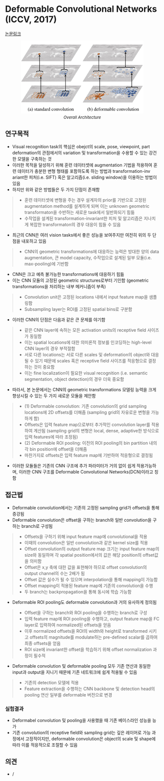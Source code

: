 # Deformable Convolutional Networks (ICCV, 2017)

[논문링크](https://openaccess.thecvf.com/content_iccv_2017/html/Dai_Deformable_Convolutional_Networks_ICCV_2017_paper.html)

<p align="center">
    <img width="400" alt='fig1' src="../img/dai2017deformable.png?raw=true"></br>
    <em><font size=2>Overall Architecture</font></em>
</p>

## 연구목적
- Visual recognition task의 핵심은 obejct의 scale, pose, viewpoint, part deformation의 관점에서의 variation 및 transformation을 수용할 수 있는 강건한 모델을 구축하는 것
- 이러한 목적을 달성하기 위해 훈련 데이터셋에 augmentation 기법을 적용하여 훈련 데이터가 충분한 변형 형태를 포함하도록 하는 방법과 transformation-inv ariant한 피처(i.e. SIFT) 혹은 알고리즘(i.e. sliding window)을 이용하는 방법이 있음
- 하지만 위와 같은 방법들은 두 가지 단점이 존재함
> - 훈련 데이터셋에 변형을 주는 경우 설계자의 prior를 기반으로 고정된 augmentation method를 설계하게 되며 이는 unknown geometric transformaton을 수반하는 새로운 task에서 일반화되기 힘듦
> - 수작업을 설계된 transformation-invariant한 피처 및 알고리즘은 지나치게 복잡한 transformaton의 경우 대응이 힘들 수 있음
- 최근의 CNN은 여러 vision tasks에서 좋은 성능을 보여주지만 여전히 위의 두 단점을 내포하고 있음
> - CNN의 geometric transformations에 대응하는 능력은 방대한 양의 data augmentation, 큰 model capacity, 수작업으로 설계된 일부 모듈(i.e. max-pooling)에 기반함
- CNN은 크고 예측 불가능한 transformations에 대응하기 힘듦
- 이는 CNN 모듈의 고정된 geometric structures로부터 기인함 (geometric transformations을 처리하는 내부 메커니즘이 부족)
> - Convolution unit은 고정된 locations 내에서 input feature map을 샘플링함
> - Subsampling layer는 ROI를 고정된 spatial bins로 구분함
- 이러한 CNN의 단점은 다음과 같은 큰 문제를 야기함
> - 같은 CNN layer에 속하는 모든 activation units의 receptive field 사이즈가 동일함
> - 이는 spatial locations에 대한 의미론적 정보를 인코딩하는 high-level CNN layer의 경우 부적절함
> - 서로 다른 locations는 서로 다른 scales 및 deformation의 object와 대응될 수 있기 때문에 scales 혹은 receptive field 사이즈를 적응형으로 결정하는 것이 중요함
> - 이는 fine localization이 필요한 visual recognition (i.e. semantic segmentation, object detection)의 경우 더욱 중요함
- 따라서, 본 논문에서는 CNN의 geometric transformations 모델링 능력을 크게 향상시킬 수 있는 두 가지 새로운 모듈을 제안함
> - (1) Deformable convolution: 기존 convolution의 grid sampling locations에 2D offsets를 더해줌 (sampling grid의 자유로운 변형을 가능하게 함)
> - Offsets은 입력 feature map으로부터 추가적인 convolution layer를 적용하여 계산됨 (sampling grid의 변형은 local, dense, adaptive한 방식으로 입력 features에 따라 조정됨)
> - (2) Deformable ROI pooling: 이전의 ROI pooling의 bin partition 내의 각 bin position에 offset을 더해줌
> - 마찬가지로 offsets은 입력 feature map에 기반하여 적응형으로 결정됨
- 이러한 모듈들은 기존의 CNN 구조에 추가 파라미터가 거의 없이 쉽게 적용가능하며, 이러한 CNN 구조를 Deformable Convolutional Networks(DCN)이라고 칭함

## 접근법
- Deformable convolution에서는 기존의 고정된 sampling grid가 offsets을 통해 증강됨
- Deformable convolution은 offset을 구하는 branch와 일반 convolution을 구하는 branch로 구성됨
> - Offsets을 구하기 위해 input feature map에 convolutional을 적용
> - 이때의 convolution은 일반 convolution과 같은 kernel size를 적용
> - Offset convolution의 output feature map 크기는 input feature map의 size와 동일하며 각 spatial position에서의 값은 해당 position의 offset값을 의미함
> - Offset은 x,y 축에 대한 값을 표현해야 하므로 offset convolution의 output channel의 수는 2배가 됨
> - Offset 값은 실수가 될 수 있으며 interpolation을 통해 mapping이 가능함
> - Offset mapping이 적용된 feature map에 기존의 convolution을 수행
> - 두 branch는 backpropagation을 통해 동시에 학습 가능함
- Deformable ROI pooling도 deformable convolution과 거의 유사하게 정의됨
> - Offset을 구하는 branch와 ROI pooling을 수행하는 branch로 구성
> - 입력 feature map에 ROI pooling을 수행하고, output feature map을 FC layer로 입력하여 normalized된 offsets을 얻음
> - 이후 normalized offsets을 ROI의 width와 height로 transformed 시키고 offsets의 magnitude를 modulate하는 pre-defined scalar를 곱하여 최종 offsets을 얻음
> - ROI size에 invariant한 offset을 학습하기 위해 offset normalization 과정이 필수적
- Deformable convolution 및 deformable pooling 모두 기존 연산과 동일한 input과 output을 지니기 때문에 기존 네트워크에 쉽게 적용될 수 있음
> - 기존의 detection 모델에 적용
> - Feature extraction을 수행하는 CNN backbone 및 detection head의 pooling 연산 일부를 deformable 버전으로 변경

### 실험결과
- Deformabel convolution 및 pooling을 사용했을 때 기존 베이스라인 성능을 능가
- 기존 convolution의 receptive field와 sampling grid는 깊은 레이어로 가능 과정에서 고정적이지만, deformable convolution은 object의 scale 및 shape에 따라 이를 적응적으로 조절할 수 있음

## 의견
- /